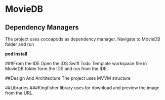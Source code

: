 # MovieDB

## Dependency Managers

The project uses cocoapods as dependency manager. Navigate to MovieDB folder and run

**pod install**

###From the IDE
Open the iOS Swift Todo Template workspace file in MovieDB folder form the IDE and run from the IDE.

##Design And Architecture 
The project uses MVVM structure

##Libraries
###Kingfisher library uses for download and preview the image from the URL.
 


